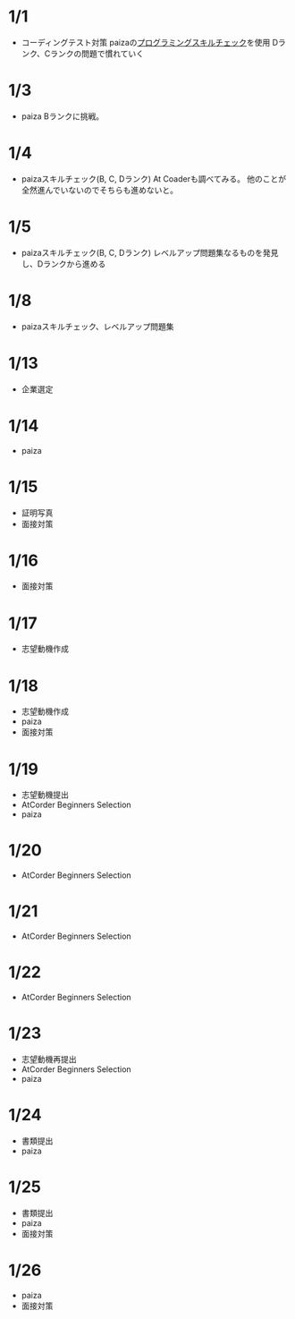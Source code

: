 # 1/1
- コーディングテスト対策
  paizaの[プログラミングスキルチェック](https://paiza.jp/challenges)を使用
  Dランク、Cランクの問題で慣れていく

# 1/3
- paiza Bランクに挑戦。

# 1/4
- paizaスキルチェック(B, C, Dランク)
At Coaderも調べてみる。
他のことが全然進んでいないのでそちらも進めないと。

# 1/5
- paizaスキルチェック(B, C, Dランク)
  レベルアップ問題集なるものを発見し、Dランクから進める

# 1/8
- paizaスキルチェック、レベルアップ問題集

# 1/13
- 企業選定

# 1/14
- paiza

# 1/15
- 証明写真
- 面接対策

# 1/16
- 面接対策

# 1/17
- 志望動機作成

# 1/18
- 志望動機作成
- paiza
- 面接対策

# 1/19
- 志望動機提出
- AtCorder Beginners Selection
- paiza

# 1/20
- AtCorder Beginners Selection

# 1/21
- AtCorder Beginners Selection

# 1/22
- AtCorder Beginners Selection

# 1/23
- 志望動機再提出
- AtCorder Beginners Selection
- paiza

# 1/24
- 書類提出
- paiza

# 1/25
- 書類提出
- paiza
- 面接対策

# 1/26
- paiza
- 面接対策